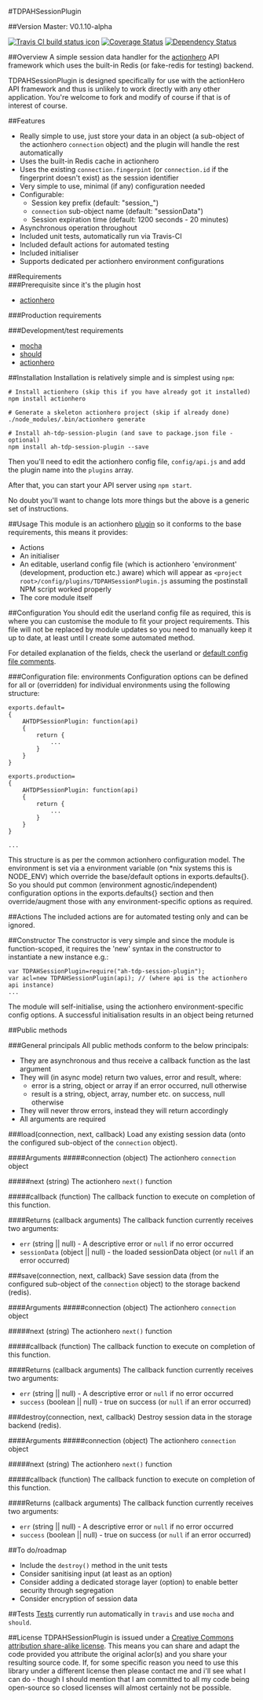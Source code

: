 #TDPAHSessionPlugin

##Version
Master: V0.1.10-alpha  

[![Travis CI build status icon](https://api.travis-ci.org/neilstuartcraig/TDPAHSessionPlugin.svg)](https://travis-ci.org/neilstuartcraig/TDPAHSessionPlugin) [![Coverage Status](https://img.shields.io/coveralls/neilstuartcraig/TDPAHSessionPlugin.svg)](https://coveralls.io/r/neilstuartcraig/TDPAHSessionPlugin) 
[![Dependency Status](https://gemnasium.com/neilstuartcraig/TDPAHSessionPlugin.svg)](https://gemnasium.com/neilstuartcraig/TDPAHSessionPlugin) 


##Overview
A simple session data handler for the [actionhero](https://github.com/evantahler/actionhero/) API framework which uses the built-in Redis (or fake-redis for testing) backend.

TDPAHSessionPlugin is designed specifically for use with the actionHero API framework and thus is unlikely to work directly with any other application. You're welcome to fork and modify of course if that is of interest of course.

##Features
* Really simple to use, just store your data in an object (a sub-object of the actionhero `connection` object) and the plugin will handle the rest automatically
* Uses the built-in Redis cache in actionhero
* Uses the existing `connection.fingerpint` (or `connection.id` if the fingerprint doesn't exist) as the session identifier
* Very simple to use, minimal (if any) configuration needed
* Configurable:
    * Session key prefix (default: "session_")
    * `connection` sub-object name (default: "sessionData")
    * Session expiration time (default: 1200 seconds - 20 minutes)
* Asynchronous operation throughout
* Included unit tests, automatically run via Travis-CI
* Included default actions for automated testing
* Included initialiser
* Supports dedicated per actionhero environment configurations

##Requirements  
###Prerequisite since it's the plugin host
* [actionhero](https://github.com/evantahler/actionhero)

###Production requirements


###Development/test requirements
* [mocha](https://github.com/mochajs/mocha)  
* [should](https://github.com/shouldjs/should.js)
* [actionhero](https://github.com/evantahler/actionhero)

##Installation
Installation is relatively simple and is simplest using `npm`:

```
# Install actionhero (skip this if you have already got it installed)
npm install actionhero

# Generate a skeleton actionhero project (skip if already done)
./node_modules/.bin/actionhero generate

# Install ah-tdp-session-plugin (and save to package.json file - optional)
npm install ah-tdp-session-plugin --save
```

Then you'll need to edit the actionhero config file, `config/api.js` and add the plugin name into the `plugins` array.

After that, you can start your API server using `npm start`.

No doubt you'll want to change lots more things but the above is a generic set of instructions.

##Usage
This module is an actionhero [plugin](http://actionherojs.com/docs/core/plugins.html) so it conforms to the base requirements, this means it provides:

* Actions
* An initialiser
* An editable, userland config file (which is actionhero 'environment' (development, production etc.) aware) which will appear as `<project root>/config/plugins/TDPAHSessionPlugin.js` assuming the postinstall NPM script worked properly
* The core module itself

##Configuration
You should edit the userland config file as required, this is where you can customise the module to fit your project requirements. This file will not be replaced by module updates so you need to manually keep it up to date, at least until I create some automated method. 

For detailed explanation of the fields, check the userland or [default config file comments](./config/TDPAHSessionPluginConfigDefaults.js).

###Configuration file: environments
Configuration options can be defined for all or (overridden) for individual environments using the following structure:  

```
exports.default=
{
    AHTDPSessionPlugin: function(api)
    {
        return {
            ...
        }
    }
}

exports.production=
{
    AHTDPSessionPlugin: function(api)
    {
        return {
            ...
        }
    }
}

...

```

This structure is as per the common actionhero configuration model. The environment is set via a environment variable (on *nix systems this is NODE_ENV) which override the base/default options in exports.defaults{}. So you should put common (environment agnostic/independent) configuration options in the exports.defaults{} section and then override/augment those with any environment-specific options as required.

##Actions
The included actions are for automated testing only and can be ignored.

##Constructor
The constructor is very simple and since the module is function-scoped, it requires the 'new' syntax in the constructor to instantiate a new instance e.g.:

```
var TDPAHSessionPlugin=require("ah-tdp-session-plugin");
var acl=new TDPAHSessionPlugin(api); // (where api is the actionhero api instance)
...
```

The module will self-initialise, using the actionhero environment-specific config options. A successful initialisation results in an object being returned

##Public methods

###General principals
All public methods conform to the below principals:

* They are asynchronous and thus receive a callback function as the last argument
* They will (in async mode) return two values, error and result, where:
    * error is a string, object or array if an error occurred, null otherwise
    * result is a string, object, array, number etc. on success, null otherwise
* They will never throw errors, instead they will return accordingly
* All arguments are required


###load(connection, next, callback)
Load any existing session data (onto the configured sub-object of the `connection` object).

####Arguments
#####connection (object)
The actionhero `connection` object

#####next (string)
The actionhero `next()` function

#####callback (function)
The callback function to execute on completion of this function. 

####Returns (callback arguments)
The callback function currently receives two arguments:
* `err` (string || null) - A descriptive error or `null` if no error occurred
* `sessionData` (object || null) - the loaded sessionData object (or `null` if an error occurred)



###save(connection, next, callback)
Save session data (from the configured sub-object of the `connection` object) to the storage backend (redis).

####Arguments
#####connection (object)
The actionhero `connection` object

#####next (string)
The actionhero `next()` function

#####callback (function)
The callback function to execute on completion of this function. 

####Returns (callback arguments)
The callback function currently receives two arguments:
* `err` (string || null) - A descriptive error or `null` if no error occurred
* `success` (boolean || null) - true on success (or `null` if an error occurred)


###destroy(connection, next, callback)
Destroy session data in the storage backend (redis).

####Arguments
#####connection (object)
The actionhero `connection` object

#####next (string)
The actionhero `next()` function

#####callback (function)
The callback function to execute on completion of this function. 

####Returns (callback arguments)
The callback function currently receives two arguments:
* `err` (string || null) - A descriptive error or `null` if no error occurred
* `success` (boolean || null) - true on success (or `null` if an error occurred)


##To do/roadmap
* Include the `destroy()` method in the unit tests
* Consider sanitising input (at least as an option)
* Consider adding a dedicated storage layer (option) to enable better security through segregation
* Consider encryption of session data


##Tests
[Tests](./test) currently run automatically in `travis` and use `mocha` and `should`.





##License
TDPAHSessionPlugin is issued under a [Creative Commons attribution share-alike license](http://creativecommons.org/licenses/by-sa/4.0/deed.en_GB).
This means you can share and adapt the code provided you attribute the original aclor(s) and you share your resulting source code. If, for some specific reason you need to use this library under a different license then please contact me and i'll see what I can do - though I should mention that I am committed to all my code being open-source so closed licenses will almost certainly not be possible.
